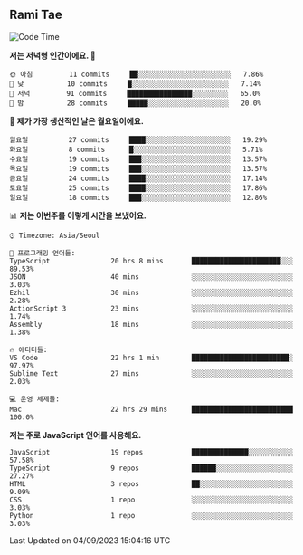 ## Rami Tae

<!--START_SECTION:waka-->
![Code Time](http://img.shields.io/badge/Code%20Time-969%20hrs%2047%20mins-blue)

**저는 저녁형 인간이에요. 🦉** 

```text
🌞 아침         11 commits     ██░░░░░░░░░░░░░░░░░░░░░░░   7.86% 
🌆 낮　         10 commits     █░░░░░░░░░░░░░░░░░░░░░░░░   7.14% 
🌃 저녁         91 commits     ████████████████░░░░░░░░░   65.0% 
🌙 밤　         28 commits     █████░░░░░░░░░░░░░░░░░░░░   20.0%

```
📅 **제가 가장 생산적인 날은 월요일이에요.** 

```text
월요일          27 commits     ████░░░░░░░░░░░░░░░░░░░░░   19.29% 
화요일          8 commits      █░░░░░░░░░░░░░░░░░░░░░░░░   5.71% 
수요일          19 commits     ███░░░░░░░░░░░░░░░░░░░░░░   13.57% 
목요일          19 commits     ███░░░░░░░░░░░░░░░░░░░░░░   13.57% 
금요일          24 commits     ████░░░░░░░░░░░░░░░░░░░░░   17.14% 
토요일          25 commits     ████░░░░░░░░░░░░░░░░░░░░░   17.86% 
일요일          18 commits     ███░░░░░░░░░░░░░░░░░░░░░░   12.86%

```


📊 **저는 이번주를 이렇게 시간을 보냈어요.** 

```text
⌚︎ Timezone: Asia/Seoul

💬 프로그래밍 언어들: 
TypeScript               20 hrs 8 mins       ██████████████████████░░░   89.53% 
JSON                     40 mins             ░░░░░░░░░░░░░░░░░░░░░░░░░   3.03% 
Ezhil                    30 mins             ░░░░░░░░░░░░░░░░░░░░░░░░░   2.28% 
ActionScript 3           23 mins             ░░░░░░░░░░░░░░░░░░░░░░░░░   1.74% 
Assembly                 18 mins             ░░░░░░░░░░░░░░░░░░░░░░░░░   1.38%

🔥 에디터들: 
VS Code                  22 hrs 1 min        ████████████████████████░   97.97% 
Sublime Text             27 mins             ░░░░░░░░░░░░░░░░░░░░░░░░░   2.03%

💻 운영 체제들: 
Mac                      22 hrs 29 mins      █████████████████████████   100.0%

```

**저는 주로 JavaScript 언어를 사용해요.** 

```text
JavaScript               19 repos            ██████████████░░░░░░░░░░░   57.58% 
TypeScript               9 repos             ██████░░░░░░░░░░░░░░░░░░░   27.27% 
HTML                     3 repos             ██░░░░░░░░░░░░░░░░░░░░░░░   9.09% 
CSS                      1 repo              ░░░░░░░░░░░░░░░░░░░░░░░░░   3.03% 
Python                   1 repo              ░░░░░░░░░░░░░░░░░░░░░░░░░   3.03%

```



 Last Updated on 04/09/2023 15:04:16 UTC
<!--END_SECTION:waka-->
